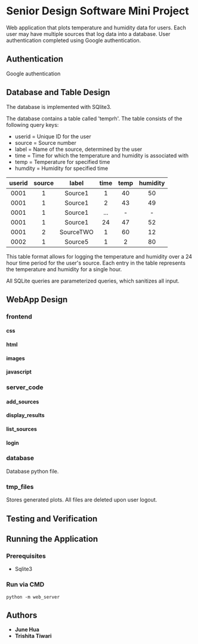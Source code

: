 # Senior Design Software Mini Project

Web application that plots temperature and humidity data for users. Each user may have multiple sources that log data into a database. User authentication completed using Google authentication. 

## Authentication

Google authentication

## Database and Table Design

The database is implemented with SQlite3. 

The database contains a table called 'temprh'.
The table consists of the following query keys:
* userid = Unique ID for the user
* source = Source number
* label = Name of the source, determined by the user
* time = Time for which the temperature and humidity is associated with
* temp = Temperature for specified time
* humdity = Humidity for specified time

| userid | source | label | time | temp | humidity |
|:------:|:------:|:-----:|:----:|:----:|:--------:|
| 0001 | 1 | Source1 | 1 | 40 | 50 |
| 0001 | 1 | Source1 | 2 | 43 | 49 |
| 0001 | 1 | Source1 | ... | - | - |
| 0001 | 1 | Source1 | 24 | 47 | 52 |
| 0001 | 2 | SourceTWO | 1 | 60 | 12 |
| 0002 | 1 | Source5 | 1 | 2 | 80 |

This table format allows for logging the temperature and humidity over a 24 hour time period for the user's source. Each entry in the table represents the temperature and humidity for a single hour.

All SQLite queries are parameterized queries, which sanitizes all input.  

## WebApp Design

### frontend
#### css
#### html
#### images
#### javascript

### server_code
#### add_sources
#### display_results
#### list_sources
#### login

### database
Database python file.

### tmp_files
Stores generated plots. All files are deleted upon user logout. 

## Testing and Verification

## Running the Application

### Prerequisites

* Sqlite3

### Run via CMD

```
python -m web_server
```

## Authors

* **June Hua** 
* **Trishita Tiwari**
